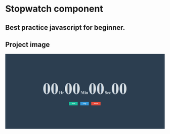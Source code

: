 # Stopwatch component
## Best practice javascript for beginner.

## Project image
![project image](project_image.png?raw=true "stopwatch component")